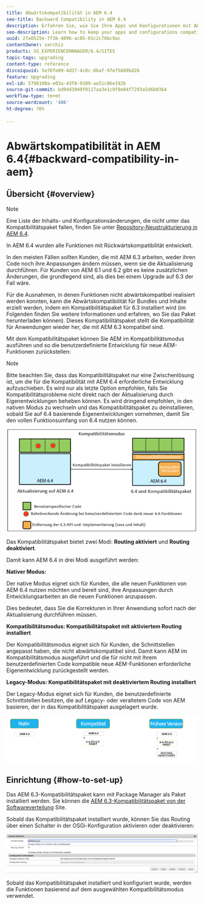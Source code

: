 ```yaml
---
title: Abwärtskompatibilität in AEM 6.4
seo-title: Backward Compatibility in AEM 6.4
description: Erfahren Sie, wie Sie Ihre Apps und Konfigurationen mit AEM 6.4 kompatibel machen.
seo-description: Learn how to keep your apps and configurations compatible with AEM 6.4
uuid: 2fa8525e-7f3b-4096-ac85-01c2c76bc9ac
contentOwner: sarchiz
products: SG_EXPERIENCEMANAGER/6.4/SITES
topic-tags: upgrading
content-type: reference
discoiquuid: 5e76fe09-4d37-4c8c-8baf-97e75689bd26
feature: Upgrading
exl-id: 5798100a-e03a-43f8-9189-ae51c06e192b
source-git-commit: bd94d3949f0117aa3e1c9f0e84f7293a5d6b03b4
workflow-type: tm+mt
source-wordcount: '486'
ht-degree: 76%

---
```


# Abwärtskompatibilität in AEM 6.4{#backward-compatibility-in-aem}

## Übersicht {#overview}

>[!NOTE]
>
>Eine Liste der Inhalts- und Konfigurationsänderungen, die nicht unter das Kompatibilitätspaket fallen, finden Sie unter [Repository-Neustrukturierung in AEM 6.4](/help/sites-deploying/repository-restructuring.md).

In AEM 6.4 wurden alle Funktionen mit Rückwärtskompatibilität entwickelt.

In den meisten Fällen sollten Kunden, die mit AEM 6.3 arbeiten, weder ihren Code noch ihre Anpassungen ändern müssen, wenn sie die Aktualisierung durchführen. Für Kunden von AEM 6.1 und 6.2 gibt es keine zusätzlichen Änderungen, die grundlegend sind, als dies bei einem Upgrade auf 6.3 der Fall wäre.

Für die Ausnahmen, in denen Funktionen nicht abwärtskompatibel realisiert werden konnten, kann die Abwärtskompatibilität für Bundles und Inhalte erzielt werden, indem ein Kompatibilitätspaket für 6.3 installiert wird (im Folgenden finden Sie weitere Informationen und erfahren, wo Sie das Paket herunterladen können). Dieses Kompatibilitätspaket stellt die Kompatibilität für Anwendungen wieder her, die mit AEM 6.3 kompatibel sind.

Mit dem Kompatibilitätspaket können Sie AEM im Kompatibilitätsmodus ausführen und so die benutzerdefinierte Entwicklung für neue AEM-Funktionen zurückstellen:

>[!NOTE]
>
>Bitte beachten Sie, dass das Kompatibilitätspaket nur eine Zwischenlösung ist, um die für die Kompatibilität mit AEM 6.4 erforderliche Entwicklung aufzuschieben. Es wird nur als letzte Option empfohlen, falls Sie Kompatibilitätsprobleme nicht direkt nach der Aktualisierung durch Eigenentwicklungen beheben können. Es wird dringend empfohlen, in den nativen Modus zu wechseln und das Kompatibilitätspaket zu deinstallieren, sobald Sie auf 6.4 basierende Eigenentwicklungen vornehmen, damit Sie den vollen Funktionsumfang von 6.4 nutzen können.

![screen_shot_2018-04-05at43339pm](assets/screen_shot_2018-04-05at43339pm.png)

Das Kompatibilitätspaket bietet zwei Modi: **Routing aktiviert** und **Routing deaktiviert**.

Damit kann AEM 6.4 in drei Modi ausgeführt werden:

**Nativer Modus:** 

Der native Modus eignet sich für Kunden, die alle neuen Funktionen von AEM 6.4 nutzen möchten und bereit sind, ihre Anpassungen durch Entwicklungsarbeiten an die neuen Funktionen anzupassen.

Dies bedeutet, dass Sie die Korrekturen in Ihrer Anwendung sofort nach der Aktualisierung durchführen müssen.

**Kompatibilitätsmodus: Kompatibilitätspaket mit aktiviertem Routing installiert** 

Der Kompatibilitätsmodus eignet sich für Kunden, die Schnittstellen angepasst haben, die nicht abwärtskompatibel sind. Damit kann AEM im Kompatibilitätsmodus ausgeführt und die für nicht mit Ihrem benutzerdefinierten Code kompatible neue AEM-Funktionen erforderliche Eigenentwicklung zurückgestellt werden.

**Legacy-Modus: Kompatibilitätspaket mit deaktiviertem Routing installiert** 

Der Legacy-Modus eignet sich für Kunden, die benutzerdefinierte Schnittstellen besitzen, die auf Legacy- oder veraltetem Code von AEM basieren, der in das Kompatibilitätspaket ausgelagert wurde.

![image2018-2-12_23-58-37](assets/image2018-2-12_23-58-37.png)

## Einrichtung {#how-to-set-up}

Das AEM 6.3-Kompatibilitätspaket kann mit Package Manager als Paket installiert werden. Sie können die [AEM 6.3-Kompatibilitätspaket von der Softwareverteilung](https://experience.adobe.com/#/downloads/content/software-distribution/en/aem.html?package=/content/software-distribution/en/details.html/content/dam/aem/public/adobe/packages/cq640/compatpack/aem-compat-cq64-to-cq63) Site.

Sobald das Kompatibilitätspaket installiert wurde, können Sie das Routing über einen Schalter in der OSGi-Konfiguration aktivieren oder deaktivieren:

![screen_shot_2017-11-27at122421pm](assets/screen_shot_2017-11-27at122421pm.png)

Sobald das Kompatibilitätspaket installiert und konfiguriert wurde, werden die Funktionen basierend auf dem ausgewählten Kompatibilitätsmodus verwendet.
